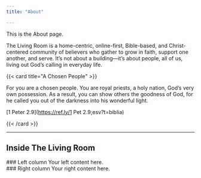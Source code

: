 ```yaml
---
title: "About"

---
```


This is the About page.

The Living Room is a home-centric, online-first, Bible-based, and Christ-centered community of believers who gather to grow in faith, support one another, and serve. It’s not about a building—it’s about people, all of us, living out God’s calling in everyday life.

{{< card title="A Chosen People" >}}

For you are a chosen people. You are royal priests, a holy nation, God’s very own possession. As a result, you can show others the goodness of God, for he called you out of the darkness into his wonderful light.

[1 Peter 2.9](https://ref.ly/1 Pet 2.9;esv?t=biblia)

{{< /card >}}

---

## Inside The Living Room

<div class="row g-4">
  <div class="col-md-6">
    ### Left column
    Your left content here.
  </div>
  <div class="col-md-6">
    ### Right column
    Your right content here.
  </div>
</div>
